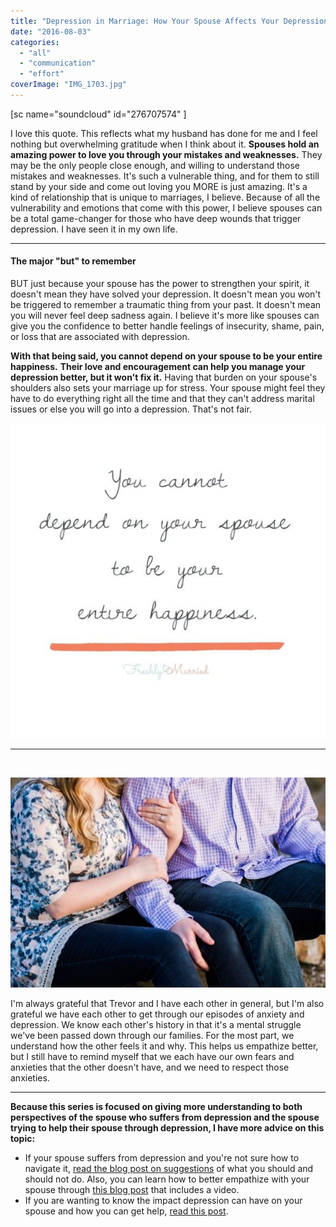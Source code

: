 ```yaml
---
title: "Depression in Marriage: How Your Spouse Affects Your Depression"
date: "2016-08-03"
categories: 
  - "all"
  - "communication"
  - "effort"
coverImage: "IMG_1703.jpg"
---
```


\[sc name="soundcloud" id="276707574" \]

I love this quote. This reflects what my husband has done for me and I feel nothing but overwhelming gratitude when I think about it. **Spouses hold an amazing power to love you through your mistakes and weaknesses.** They may be the only people close enough, and willing to understand those mistakes and weaknesses. It's such a vulnerable thing, and for them to still stand by your side and come out loving you MORE is just amazing. It's a kind of relationship that is unique to marriages, I believe. Because of all the vulnerability and emotions that come with this power, I believe spouses can be a total game-changer for those who have deep wounds that trigger depression. I have seen it in my own life.

* * *

#### The major "but" to remember

BUT just because your spouse has the power to strengthen your spirit, it doesn't mean they have solved your depression. It doesn't mean you won't be triggered to remember a traumatic thing from your past. It doesn't mean you will never feel deep sadness again. I believe it's more like spouses can give you the confidence to better handle feelings of insecurity, shame, pain, or loss that are associated with depression.

**With that being said, you cannot depend on your spouse to be your entire happiness.** **Their love and encouragement can help you manage your depression better, but it won't fix it.** Having that burden on your spouse's shoulders also sets your marriage up for stress. Your spouse might feel they have to do everything right all the time and that they can't address marital issues or else you will go into a depression. That's not fair.

![depression in marriage, depression quotes, dealing with depression in your marriage, spouse has depression, how to help spouse with depression, marriage advice, marriage help, stress in marriage, marriage specialist, handling depression, ](images/IMG_0601.jpg)

* * *

 

![depression in marriage, depression quotes, dealing with depression in your marriage, spouse has depression, how to help spouse with depression, marriage advice, marriage help, stress in marriage, marriage specialist, handling depression, ](images/IMG_0065.jpg)

I'm always grateful that Trevor and I have each other in general, but I'm also grateful we have each other to get through our episodes of anxiety and depression. We know each other's history in that it's a mental struggle we've been passed down through our families. For the most part, we understand how the other feels it and why. This helps us empathize better, but I still have to remind myself that we each have our own fears and anxieties that the other doesn't have, and we need to respect those anxieties.

* * *

**Because this series is focused on giving more understanding to both perspectives of the spouse who suffers from depression and the spouse trying to help their spouse through depression, I have more advice on this topic:**

- If your spouse suffers from depression and you're not sure how to navigate it, [read the blog post on suggestions](http://freshlymarried.com/depression-in-your-marriage-the-dos-and-donts/) of what you should and should not do. Also, you can learn how to better empathize with your spouse through [this blog post](http://freshlymarried.com/the-power-of-empathy/) that includes a video.
- If you are wanting to know the impact depression can have on your spouse and how you can get help, [read this post](http://freshlymarried.com/depression-in-marriage-how-your-depression-affects-your-spouse/).
